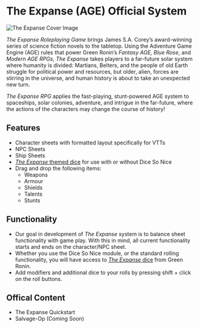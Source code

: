 # The Expanse (AGE) Official System

![The Expanse Cover Image](https://cdn.shopify.com/s/files/1/0235/5929/products/GRR6601_600_1024x1024.jpg?v=1551720277)

*The Expanse Roleplaying Game* brings James S.A. Corey’s award-winning series of science fiction novels to the tabletop. Using the Adventure Game Engine (AGE) rules that power Green Ronin’s *Fantasy AGE, Blue Rose*, and *Modern AGE RPGs*, *The Expanse* takes players to a far-future solar system where humanity is divided: Martians, Belters, and the people of old Earth struggle for political power and resources, but older, alien, forces are stirring in the universe, and human history is about to take an unexpected new turn.

*The Expanse RPG* applies the fast-playing, stunt-powered AGE system to spaceships, solar colonies, adventure, and intrigue in the far-future, where the actions of the characters may change the course of history!
 
## Features
- Character sheets with formatted layout specifically for VTTs
- NPC Sheets
- Ship Sheets
- [*The Expanse* themed dice](https://greenroninstore.com/collections/the-expanse-rpg/products/the-expanse-rpg-dice-set) for use with or without Dice So Nice
- Drag and drop the following items: 
  - Weapons
  - Armour
  - Shields
  - Talents
  - Stunts

## Functionality
- Our goal in development of *The Expanse* system is to balance sheet functionality with game play. With this in mind, all current functionality starts and ends on the character/NPC sheet. 
- Whether you use the Dice So Nice module, or the standard rolling functionality, you will have access to [*The Expanse* dice](https://greenroninstore.com/collections/the-expanse-rpg/products/the-expanse-rpg-dice-set) from Green Ronin.
- Add modifiers and additional dice to your rolls by pressing shift  + click on the roll buttons. 


## Offical Content
- The Expanse Quickstart
- Salvage-Op (Coming Soon)
